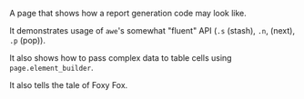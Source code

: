 A page that shows how a report generation code may look like.

It demonstrates usage of `awe`'s somewhat "fluent" API
(`.s` (stash),
`.n`, (next),
`.p` (pop)).

It also shows how to pass complex data to table cells using `page.element_builder`.

It also tells the tale of Foxy Fox.
